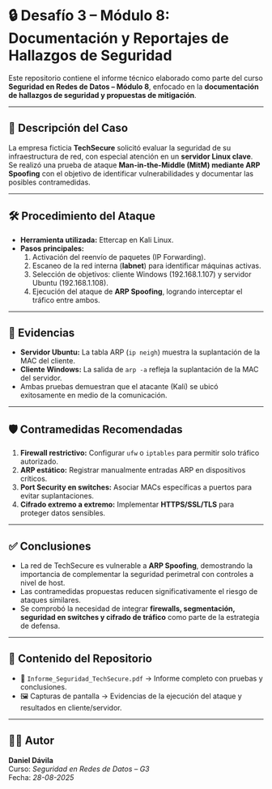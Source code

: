 # 🔒 Desafío 3 – Módulo 8: Documentación y Reportajes de Hallazgos de Seguridad

Este repositorio contiene el informe técnico elaborado como parte del curso **Seguridad en Redes de Datos – Módulo 8**, enfocado en la **documentación de hallazgos de seguridad y propuestas de mitigación**.

---

## 📖 Descripción del Caso

La empresa ficticia **TechSecure** solicitó evaluar la seguridad de su infraestructura de red, con especial atención en un **servidor Linux clave**.  
Se realizó una prueba de ataque **Man-in-the-Middle (MitM) mediante ARP Spoofing** con el objetivo de identificar vulnerabilidades y documentar las posibles contramedidas.

---

## 🛠️ Procedimiento del Ataque

- **Herramienta utilizada:** Ettercap en Kali Linux.  
- **Pasos principales:**
  1. Activación del reenvío de paquetes (IP Forwarding).
  2. Escaneo de la red interna (**labnet**) para identificar máquinas activas.
  3. Selección de objetivos: cliente Windows (192.168.1.107) y servidor Ubuntu (192.168.1.108).
  4. Ejecución del ataque de **ARP Spoofing**, logrando interceptar el tráfico entre ambos.

---

## 🧾 Evidencias

- **Servidor Ubuntu:** La tabla ARP (`ip neigh`) muestra la suplantación de la MAC del cliente.  
- **Cliente Windows:** La salida de `arp -a` refleja la suplantación de la MAC del servidor.  
- Ambas pruebas demuestran que el atacante (Kali) se ubicó exitosamente en medio de la comunicación.

---

## 🛡️ Contramedidas Recomendadas

1. **Firewall restrictivo:** Configurar `ufw` o `iptables` para permitir solo tráfico autorizado.  
2. **ARP estático:** Registrar manualmente entradas ARP en dispositivos críticos.  
3. **Port Security en switches:** Asociar MACs específicas a puertos para evitar suplantaciones.  
4. **Cifrado extremo a extremo:** Implementar **HTTPS/SSL/TLS** para proteger datos sensibles.

---

## ✅ Conclusiones

- La red de TechSecure es vulnerable a **ARP Spoofing**, demostrando la importancia de complementar la seguridad perimetral con controles a nivel de host.  
- Las contramedidas propuestas reducen significativamente el riesgo de ataques similares.  
- Se comprobó la necesidad de integrar **firewalls, segmentación, seguridad en switches y cifrado de tráfico** como parte de la estrategia de defensa.

---

## 📂 Contenido del Repositorio

- 📄 `Informe_Seguridad_TechSecure.pdf` → Informe completo con pruebas y conclusiones.  
- 🖼️ Capturas de pantalla → Evidencias de la ejecución del ataque y resultados en cliente/servidor.  

---

## 👨‍💻 Autor

**Daniel Dávila**  
Curso: *Seguridad en Redes de Datos – G3*  
Fecha: *28-08-2025*  
